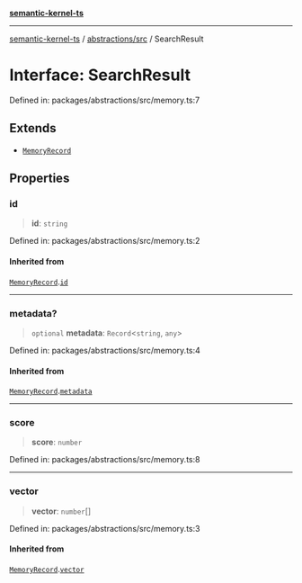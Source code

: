 [**semantic-kernel-ts**](../../../README.md)

***

[semantic-kernel-ts](../../../modules.md) / [abstractions/src](../README.md) / SearchResult

# Interface: SearchResult

Defined in: packages/abstractions/src/memory.ts:7

## Extends

- [`MemoryRecord`](MemoryRecord.md)

## Properties

### id

> **id**: `string`

Defined in: packages/abstractions/src/memory.ts:2

#### Inherited from

[`MemoryRecord`](MemoryRecord.md).[`id`](MemoryRecord.md#id)

***

### metadata?

> `optional` **metadata**: `Record`\<`string`, `any`\>

Defined in: packages/abstractions/src/memory.ts:4

#### Inherited from

[`MemoryRecord`](MemoryRecord.md).[`metadata`](MemoryRecord.md#metadata)

***

### score

> **score**: `number`

Defined in: packages/abstractions/src/memory.ts:8

***

### vector

> **vector**: `number`[]

Defined in: packages/abstractions/src/memory.ts:3

#### Inherited from

[`MemoryRecord`](MemoryRecord.md).[`vector`](MemoryRecord.md#vector)

